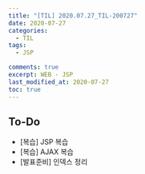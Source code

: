 ```yaml
---
title: "[TIL] 2020.07.27_TIL-200727"
date: 2020-07-27
categories:
  - TIL
tags:
  - JSP

comments: true
excerpt: WEB - JSP
last_modified_at: 2020-07-27
toc: true
---
```


## To-Do
- [복습] JSP 복습
- [복습] AJAX 복습
- [발표준비] 인덱스 정리
